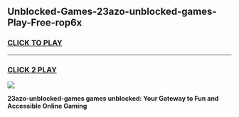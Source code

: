 
## Unblocked-Games-23azo-unblocked-games-Play-Free-rop6x
<h3>
<a href="https://premium76.site?title=23azo-unblocked-games&ref=20M">CLICK TO PLAY</a></h3>
<hr>

<h3>
<a href="https://premium76.site?title=23azo-unblocked-games&ref=20M">CLICK 2 PLAY</a>
  
</h3>

<a href="https://premium76.site?title=23azo-unblocked-games&ref=19M"><img src="https://clearcache.store/games.png"></a>


**23azo-unblocked-games games unblocked: Your Gateway to Fun and Accessible Online Gaming**
